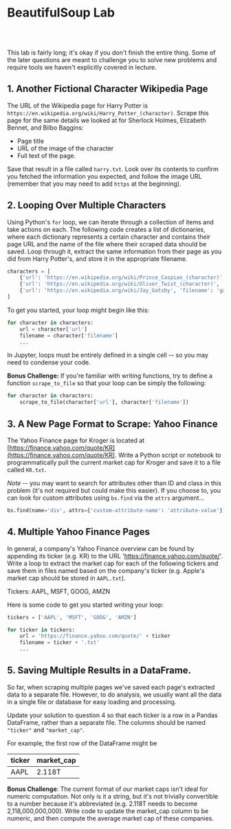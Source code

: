 # BeautifulSoup Lab

<br><br>

This lab is fairly long; it's okay if you don't finish the entire thing.
Some of the later questions are meant to challenge you to solve new problems and require tools we haven't explicitly covered in lecture.

## 1. Another Fictional Character Wikipedia Page

The URL of the Wikipedia page for Harry Potter is `https://en.wikipedia.org/wiki/Harry_Potter_(character)`.
Scrape this page for the same details we looked at for Sherlock Holmes, Elizabeth Bennet, and Bilbo Baggins:
- Page title
- URL of the image of the character
- Full text of the page.

Save that result in a file called `harry.txt`. Look over its contents to confirm you fetched the information you expected, and follow the image URL (remember that you may need to add `https` at the beginning).

## 2. Looping Over Multiple Characters

Using Python's `for` loop, we can iterate through a collection of items and take actions on each.
The following code creates a list of dictionaries, where each dictionary represents a certain character and contains their page URL and the name of the file where their scraped data should be saved.
Loop through it, extract the same information from their page as you did from Harry Potter's, and store it in the appropriate filename.

```python
characters = [
    {'url': 'https://en.wikipedia.org/wiki/Prince_Caspian_(character)', 'filename': 'caspian.txt'},
    {'url': 'https://en.wikipedia.org/wiki/Oliver_Twist_(character)', 'filename': 'oliver_twist.txt'},
    {'url': 'https://en.wikipedia.org/wiki/Jay_Gatsby', 'filename': 'gatsby.txt'},
]
```

To get you started, your loop might begin like this:

```python
for character in characters:
    url = character['url']
    filename = character['filename']
    ...
```

In Jupyter, loops must be entirely defined in a single cell -- so you may need to condense your code.

**Bonus Challenge:** If you're familiar with writing functions, try to define a function `scrape_to_file` so that your loop can be simply the following:

```python
for character in characters:
    scrape_to_file(character['url'], character['filename'])
```

## 3. A New Page Format to Scrape: Yahoo Finance

The Yahoo Finance page for Kroger is located at [https://finance.yahoo.com/quote/KR](https://finance.yahoo.com/quote/KR).
Write a Python script or notebook to programmatically pull the current market cap for Kroger and save it to a file called `KR.txt`.

*Note* -- you may want to search for attributes other than ID and class in this problem (it's not required but could make this easier). If you choose to, you can look for custom attributes using `bs.find` via the `attrs` argument...
```python
bs.find(name='div', attrs={'custom-attribute-name': 'attribute-value'})
```

## 4. Multiple Yahoo Finance Pages

In general, a company's Yahoo Finance overview can be found by appending its ticker (e.g. KR) to the URL 'https://finance.yahoo.com/quote/'.
Write a loop to extract the market cap for each of the following tickers and save them in files named based on the company's ticker (e.g. Apple's market cap should be stored in `AAPL.txt`).

Tickers: AAPL, MSFT, GOOG, AMZN


Here is some code to get you started writing your loop:
```python
tickers = ['AAPL', 'MSFT', 'GOOG', 'AMZN']

for ticker in tickers:
    url = 'https://finance.yahoo.com/quote/' + ticker
    filename = ticker + '.txt'
    ...
```

## 5. Saving Multiple Results in a DataFrame.

So far, when scraping multiple pages we've saved each page's extracted data to a separate file.
However, to do analysis, we usually want all the data in a single file or database for easy loading and processing.

Update your solution to question 4 so that each ticker is a row in a Pandas DataFrame, rather than a separate file.
The columns should be named `"ticker"` and `"market_cap"`.

For example, the first row of the DataFrame might be

| ticker | market_cap |
| ----- | ----- | 
| AAPL | 2.118T |

**Bonus Challenge**: The current format of our market caps isn't ideal for numeric computation. Not only is it a string, but it's not trivially convertible to a number because it's abbreviated (e.g. 2.118T needs to become 2,118,000,000,000). Write code to update the market_cap column to be numeric, and then compute the average market cap of these companies.
